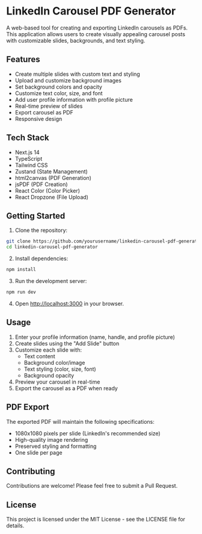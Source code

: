 # LinkedIn Carousel PDF Generator

A web-based tool for creating and exporting LinkedIn carousels as PDFs. This application allows users to create visually appealing carousel posts with customizable slides, backgrounds, and text styling.

## Features

- Create multiple slides with custom text and styling
- Upload and customize background images
- Set background colors and opacity
- Customize text color, size, and font
- Add user profile information with profile picture
- Real-time preview of slides
- Export carousel as PDF
- Responsive design

## Tech Stack

- Next.js 14
- TypeScript
- Tailwind CSS
- Zustand (State Management)
- html2canvas (PDF Generation)
- jsPDF (PDF Creation)
- React Color (Color Picker)
- React Dropzone (File Upload)

## Getting Started

1. Clone the repository:
```bash
git clone https://github.com/yourusername/linkedin-carousel-pdf-generator.git
cd linkedin-carousel-pdf-generator
```

2. Install dependencies:
```bash
npm install
```

3. Run the development server:
```bash
npm run dev
```

4. Open [http://localhost:3000](http://localhost:3000) in your browser.

## Usage

1. Enter your profile information (name, handle, and profile picture)
2. Create slides using the "Add Slide" button
3. Customize each slide with:
   - Text content
   - Background color/image
   - Text styling (color, size, font)
   - Background opacity
4. Preview your carousel in real-time
5. Export the carousel as a PDF when ready

## PDF Export

The exported PDF will maintain the following specifications:
- 1080x1080 pixels per slide (LinkedIn's recommended size)
- High-quality image rendering
- Preserved styling and formatting
- One slide per page

## Contributing

Contributions are welcome! Please feel free to submit a Pull Request.

## License

This project is licensed under the MIT License - see the LICENSE file for details.
